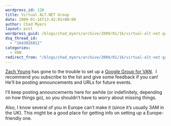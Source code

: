 ```yaml
---
wordpress_id: 128
title: Virtual ALT.NET Group
date: 2009-01-16T13:42:01+00:00
author: Chad Myers
layout: post
wordpress_guid: /blogs/chad_myers/archive/2009/01/16/virtual-alt-net-group.aspx
dsq_thread_id:
  - "1643026812"
categories:
  - VAN
redirect_from: "/blogs/chad_myers/archive/2009/01/16/virtual-alt-net-group.aspx/"
---
```

[Zach Young](http://www.zachariahyoung.com) has gone to the trouble to set up a [Google Group for VAN](http://groups.google.com/group/virtualaltnet).&#160; I recommend you subscribe to the list and give some feedback if you can! He’ll be posting announcements and URLs for future events.

I’ll keep posting announcements here for awhile (or indefinitely, depending on how things go), so you shouldn’t have to worry about missing things.

Also, I know several of you in Europe can’t make it (since it’s usually 3AM in the UK). This might be a good place for getting info on setting up a Europe-friendly one.